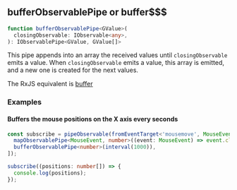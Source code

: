 ## bufferObservablePipe or buffer$$$

```ts
function bufferObservablePipe<GValue>(
  closingObservable: IObservable<any>,
): IObservablePipe<GValue, GValue[]>
```

This pipe appends into an array the received values until `closingObservable` emits a value. When `closingObservable` emits a value, this
array is emitted, and a new one is created for the next values.

The RxJS equivalent is [buffer](https://rxjs.dev/api/operators/buffer)

### Examples

#### Buffers the mouse positions on the X axis every seconds

```ts
const subscribe = pipeObservable(fromEventTarget<'mousemove', MouseEvent>(window, 'mousemove'), [
  mapObservablePipe<MouseEvent, number>((event: MouseEvent) => event.clientX),
  bufferObservablePipe<number>(interval(1000)),
]);

subscribe((positions: number[]) => {
  console.log(positions);
});
```

